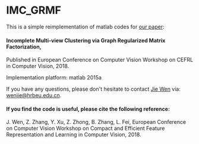 # IMC_GRMF

This is a simple reimplementation of matlab codes for [our paper](https://drive.google.com/file/d/14F-Rje2uvheir9uQqW_twl4F58TaF50n/view):

#### Incomplete Multi-view Clustering via Graph Regularized Matrix Factorization, 

Published in European Conference on Computer Vision Workshop on CEFRL in Computer Vision, 2018.

Implementation platform: matlab 2015a

If you have any questions, please don't hesitate to contact [Jie Wen](https://sites.google.com/view/jerry-wen-hit/home) via: wenjie@hrbeu.edu.cn.

#### If you find the code is useful, please cite the following reference:

J. Wen, Z. Zhang, Y. Xu, Z. Zhong, B. Zhang, L. Fei, 
European Conference on Computer Vision Workshop on Compact and Efficient Feature Representation and Learning in Computer Vision, 2018.
